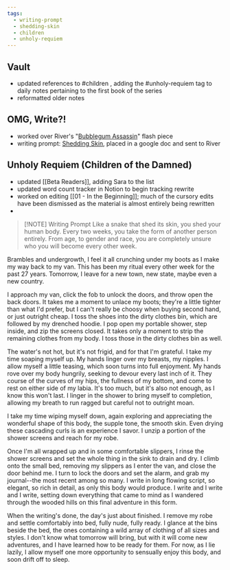 ```yaml
---
tags:
  - writing-prompt
  - shedding-skin
  - children
  - unholy-requiem
---
```

## Vault
- updated references to #children , adding the #unholy-requiem  tag to daily notes pertaining to the first book of the series
- reformatted older notes

## OMG, Write?!
- worked over River's "[Bubblegum Assassin](https://docs.google.com/document/d/1gCPR18wOv2c-1WmKJy1xqY4DK12RaT7C7enBUcTkkLA/edit)" flash piece
- writing prompt: [Shedding Skin](https://docs.google.com/document/d/1CYCSTi8GYCGidOCHLm__ihFBpQP-RiZcBv9eHHEp6mY/edit?usp=sharing), placed in a google doc and sent to River

## Unholy Requiem (Children of the Damned)
- updated [[Beta Readers]], adding Sara to the list
- updated word count tracker in Notion to begin tracking rewrite
- worked on editing [[01 - In the Beginning]]; much of the cursory edits have been dismissed as the material is almost entirely being rewritten
- 

> [!NOTE] Writing Prompt
> Like a snake that shed its skin, you shed your human body. Every two weeks, you take the form of another person entirely. From age, to gender and race, you are completely unsure who you will become every other week.

Brambles and undergrowth, I feel it all crunching under my boots as I make my way back to my van. This has been my ritual every other week for the past 27 years. Tomorrow, I leave for a new town, new state, maybe even a new country.

I approach my van, click the fob to unlock the doors, and throw open the back doors. It takes me a moment to unlace my boots; they're a little tighter than what I'd prefer, but I can't really be choosy when buying second hand, or just outright cheap. I toss the shoes into the dirty clothes bin, which are followed by my drenched hoodie. I pop open my portable shower, step inside, and zip the screens closed. It takes only a moment to strip the remaining clothes from my body. I toss those in the dirty clothes bin as well.

The water's not hot, but it's not frigid, and for that I'm grateful. I take my time soaping myself up. My hands linger over my breasts, my nipples. I allow myself a little teasing, which soon turns into full enjoyment. My hands rove over my body hungrily, seeking to devour every last inch of it. They course of the curves of my hips, the fullness of my bottom, and come to rest on either side of my labia. It's too much, but it's also not enough, as I know this won't last. I linger in the shower to bring myself to completion, allowing my breath to run ragged but careful not to outright moan.

I take my time wiping myself down, again exploring and appreciating the wonderful shape of this body, the supple tone, the smooth skin. Even drying these cascading curls is an experience I savor. I unzip a portion of the shower screens and reach for my robe.

Once I'm all wrapped up and in some comfortable slippers, I rinse the shower screens and set the whole thing in the sink to drain and dry. I climb onto the small bed, removing my slippers as I enter the van, and close the door behind me. I turn to lock the doors and set the alarm, and grab my journal--the most recent among so many. I write in long flowing script, so elegant, so rich in detail, as only this body would produce. I write and I write and I write, setting down everything that came to mind as I wandered through the wooded hills on this final adventure in this form.

When the writing's done, the day's just about finished. I remove my robe and settle comfortably into bed, fully nude, fully ready. I glance at the bins beside the bed, the ones containing a wild array of clothing of all sizes and styles. I don't know what tomorrow will bring, but with it will come new adventures, and I have learned how to be ready for them. For now, as I lie lazily, I allow myself one more opportunity to sensually enjoy this body, and soon drift off to sleep.
